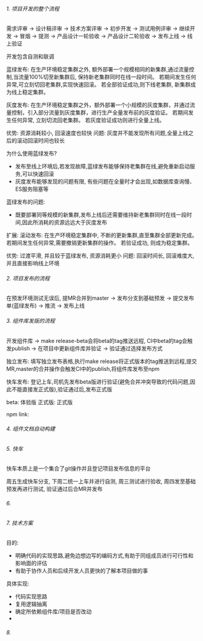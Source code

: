 ###### 1. 项目开发的整个流程
需求评审 -> 设计稿评审 -> 技术方案评审 -> 初步开发 -> 测试用例评审 -> 继续开发 -> 冒烟 -> 提测 -> 产品设计一轮验收 -> 产品设计二轮验收 -> 发布上线 -> 线上验证

开发包含自测和联调

蓝绿发布: 在生产环境稳定集群之外, 额外部署一个规模相同的新集群,通过流量控制,当流量100%切至新集群后, 保持新老集群同时在线一段时间。
若期间发生任何异常,可立刻切回老集群,实现快速回滚。
若全部验证成功,则下线老集群, 新集群成为线上稳定集群。


灰度发布: 在生产环境稳定集群之外，额外部署一个小规模的灰度集群，并通过流量控制，引入部分流量到灰度集群，进行生产全量发布前的灰度验证。
若期间发生任何异常, 立刻切流回老集群。
若灰度验证成功则进行全量上线。

优势: 资源消耗较小, 回滚速度也较快
问题: 灰度并不能发现所有问题,全量上线之后的滚动回滚时间也较长

为什么使用蓝绿发布? 
 - 发布至线上环境后,若发现故障,蓝绿发布能够保持老集群在线,避免重新启动服务,可以快速回滚
 - 灰度发布能够发现的问题有限, 有些问题在全量时才会出现,如数据库查询慢、ES服务阻塞等

蓝绿发布的问题:
 - 既要部署同等规模的新集群,发布上线后还需要维持新老集群同时在线一段时间,因此所消耗的资源远远大于灰度发布

扩展:
滚动发布: 在生产环境稳定集群中, 不断的更新集群,直至集群全部更新完成。
若期间发生任何异常,需要撤销更新集群的操作。
若验证成功, 则成为稳定集群。

优势: 过渡平滑, 并且较于蓝绿发布, 资源消耗更小
问题: 回滚时间长, 回滚难度大,并且直接影响线上环境


###### 2. 项目发布的流程 
在预发环境测试无误后, 提MR合并到master -> 发布分支到基础预发 -> 提交发布单(蓝绿发布) -> 推流 -> 发布上线



###### 3. 组件库发版的流程
开发组件库 -> make release-beta会将beta的tag推送远程, CI中beta的tag会触发publish -> 在项目中更新组件库并验证 -> 验证通过选择发布方式

独立发布: 填写独立发布表格,执行make release将正式版本的tag推送到远程,提交MR,master的合并操作会触发CI中的publish,将组件库发布至npm

快车发布: 登记上车,司机先发布beta版进行验证(避免合并冲突导致的代码问题,因此不能直接发正式版),验证通过后,发布正式版


beta: 体验版
正式版:  正式版


npm link: 

###### 4. 组件文档自动构建


###### 5. 快车
快车本质上是一个集合了git操作并且登记项目发布信息的平台

周五生成快车分支, 下周二统一上车并进行自测, 周三测试进行验收, 周四发至基础预发再进行测试, 验证通过后合MR并发布



###### 6. 

###### 7. 技术方案
目的: 
  - 明确代码的实现思路,避免边想边写的编码方式,有助于同组成员进行可行性和影响面的评估
  - 有助于协作人员和后续开发人员更快的了解本项目做的事

具体实现:
 - 代码实现思路
  - 复用逻辑抽离
  - 确定所依赖组件库/项目是否改动
  - 



###### 8. 